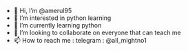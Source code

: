 - 👋 Hi, I’m @amerul95
- 👀 I’m interested in python learning
- 🌱 I’m currently learning python
- 💞️ I’m looking to collaborate on everyone that can teach me
- 📫 How to reach me : telegram : @all_mightno1

<!---
amerul95/amerul95 is a ✨ special ✨ repository because its `README.md` (this file) appears on your GitHub profile.
You can click the Preview link to take a look at your changes.
--->
